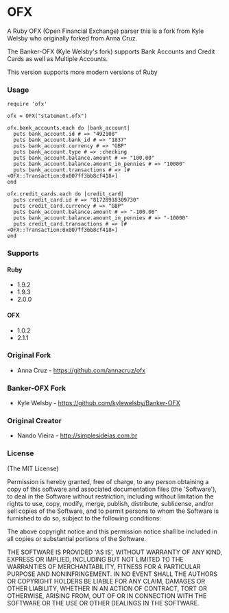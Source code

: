 # OFX

A Ruby OFX (Open Financial Exchange) parser this is a fork from Kyle Welsby who originally forked from Anna Cruz.

The Banker-OFX (Kyle Welsby's fork) supports Bank Accounts and Credit Cards as well as Multiple Accounts.

This version supports more modern versions of Ruby

### Usage

	require 'ofx'

	ofx = OFX("statement.ofx")

	ofx.bank_accounts.each do |bank_account|
	  puts bank_account.id # => "492108"
	  puts bank_account.bank_id # => "1837"
	  puts bank_account.currency # => "GBP"
	  puts bank_account.type # => :checking
	  puts bank_account.balance.amount # => "100.00"
	  puts bank_account.balance.amount_in_pennies # => "10000"
	  puts bank_account.transactions # => [#<OFX::Transaction:0x007ff3bb8cf418>]
	end

	ofx.credit_cards.each do |credit_card|
	  puts credit_card.id # => "81728918309730"
	  puts credit_card.currency # => "GBP"
	  puts bank_account.balance.amount # => "-100.00"
	  puts bank_account.balance.amount_in_pennies # => "-10000"
	  puts credit_card.transactions # => [#<OFX::Transaction:0x007ff3bb8cf418>]
	end

### Supports
#### Ruby
* 1.9.2
* 1.9.3
* 2.0.0

#### OFX
* 1.0.2
* 2.1.1

### Original Fork

* Anna Cruz - https://github.com/annacruz/ofx

### Banker-OFX Fork

* Kyle Welsby - https://github.com/kylewelsby/Banker-OFX

### Original Creator

* Nando Vieira - http://simplesideias.com.br

### License

(The MIT License)

Permission is hereby granted, free of charge, to any person obtaining a copy of this software and associated documentation files (the 'Software'), to deal in the Software without restriction, including without limitation the rights to use, copy, modify, merge, publish, distribute, sublicense, and/or sell copies of the Software, and to permit persons to whom the Software is furnished to do so, subject to the following conditions:

The above copyright notice and this permission notice shall be included in all copies or substantial portions of the Software.

THE SOFTWARE IS PROVIDED 'AS IS', WITHOUT WARRANTY OF ANY KIND, EXPRESS OR IMPLIED, INCLUDING BUT NOT LIMITED TO THE WARRANTIES OF MERCHANTABILITY, FITNESS FOR A PARTICULAR PURPOSE AND NONINFRINGEMENT. IN NO EVENT SHALL THE AUTHORS OR COPYRIGHT HOLDERS BE LIABLE FOR ANY CLAIM, DAMAGES OR OTHER LIABILITY, WHETHER IN AN ACTION OF CONTRACT, TORT OR OTHERWISE, ARISING FROM, OUT OF OR IN CONNECTION WITH THE SOFTWARE OR THE USE OR OTHER DEALINGS IN THE SOFTWARE.
